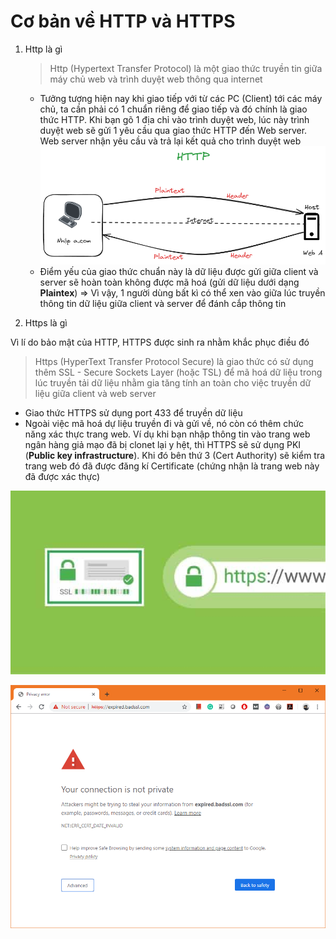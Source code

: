 # Cơ bản về HTTP và HTTPS

1. Http là gì

   > Http (Hypertext Transfer Protocol) là một giao thức truyền tin giữa máy chủ web và trình duyệt web thông qua internet
   >

   - Tưởng tượng hiện nay khi giao tiếp với từ các PC (Client) tới các máy chủ, ta cần phải có 1 chuẩn riêng để giao tiếp và đó chính là giao thức HTTP. Khi bạn gõ 1 địa chỉ vào trình duyệt web, lúc này trình duyệt web sẽ gửi 1 yêu cầu qua giao thức HTTP đến Web server. Web server nhận yêu cầu và trả lại kết quả cho trình duyệt web![](assets/20240419_010543_image.png)
   - Điểm yếu của giao thức chuẩn này là dữ liệu được gửi giữa client và server sẽ hoàn toàn không được mã hoá (gửi dữ liệu dưới dạng **Plaintex**) => Vì vậy, 1 người dùng bất kì có thể xen vào giữa lúc truyền thông tin dữ liệu giữa client và server để đánh cắp thông tin
2. Https là gì

Vì lí do bảo mật của HTTP, HTTPS được sinh ra nhằm khắc phục điều đó

> Https (HyperText Transfer Protocol Secure) là giao thức có sử dụng thêm SSL - Secure Sockets Layer (hoặc TSL) để mã hoá dữ liệu trong lúc truyền tải dữ liệu nhằm gia tăng tính an toàn cho việc truyền dữ liệu giữa client và web server

- Giao thức HTTPS sử dụng port 433 để truyền dữ liệu
- Ngoài việc mã hoá dự liệu truyền đi và gửi về, nó còn có thêm chức năng xác thực trang web. Ví dụ khi bạn nhập thông tin vào trang web ngân hàng giả mạo đã bị clonet lại y hệt, thì HTTPS sẽ sử dụng PKI (**Public key infrastructure**). Khi đó bên thứ 3 (Cert Authority) sẽ kiểm tra trang web đó đã được đăng kí Certificate (chứng nhận là trang web này đã được xác thực)

![Trang web cert đã được xác thực](assets/cert-green.png)

![Trang web cert chưa được xác thực](assets/cert-red.png)
